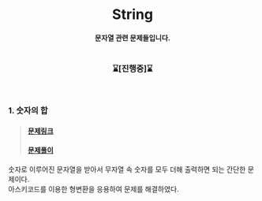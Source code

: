 <div align='center'>

# String
#### 문자열 관련 문제들입니다. <br><br>

### ⌛[**진행중**]⌛
<br>

<div align='left'>

### 1. 숫자의 합
> #### [문제링크](https://www.acmicpc.net/problem/11720)
> #### [문제풀이](https://github.com/ehdbs28/Algorithm/blob/main/BAEKJOON/String/11720_The%20sum%20of%20numbers.cpp)
숫자로 이루어진 문자열을 받아서 무자열 속 숫자를 모두 더해 출력하면 되는 간단한 문제이다. <br>
아스키코드를 이용한 형변환을 응용하여 문제를 해결하였다.